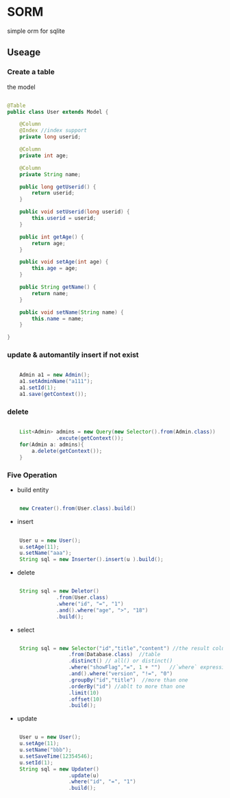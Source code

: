 SORM
====

simple orm for sqlite


## Useage

### Create a table 

the model  
```java  

@Table  
public class User extends Model {  

	@Column  
	@Index //index support
	private long userid; 

	@Column   
	private int age;  

	@Column  
	private String name;  

	public long getUserid() {
		return userid;
	}

	public void setUserid(long userid) {
		this.userid = userid;
	}

	public int getAge() {
		return age;
	}

	public void setAge(int age) {
		this.age = age;
	}

	public String getName() {
		return name;
	}

	public void setName(String name) {
		this.name = name;
	}

}

```


### update & automantily insert if not exist  
```java  

	Admin a1 = new Admin();  
	a1.setAdminName("a111");  
	a1.setId(1);  
	a1.save(getContext());  
```

### delete 

```java

	List<Admin> admins = new Query(new Selector().from(Admin.class))
				.excute(getContext());  
	for(Admin a: admins){  
		a.delete(getContext());  
	}  
```
  
### Five Operation
* build entity  
```java  

	new Creater().from(User.class).build()
```

* insert  
```java  
  
    User u = new User();    
    u.setAge(11);     
    u.setName("aaa");     
    String sql = new Inserter().insert(u ).build();    
```  

* delete  
```java  

	String sql = new Deletor()
				.from(User.class)
				.where("id", "=", "1")
				.and().where("age", ">", "18")
				.build();

```

* select  
```java  

	String sql = new Selector("id","title","content") //the result columns. select all(*) when nothing here
					.from(Database.class)  //table
					.distinct() // all() or distinct()
					.where("showFlag","=", 1 + "")   //`where` expression
					.and().where("version", "!=", "0")
					.groupBy("id","title")  //more than one
					.orderBy("id") //ablt to more than one
					.limit(10)
					.offset(10)
					.build();

```

* update  
```java

	User u = new User();
	u.setAge(11);
	u.setName("bbb");
	u.setSaveTime(12354546);
	u.setId(1);
	String sql = new Updater()
					.update(u)
					.where("id", "=", "1")
					.build();
```

